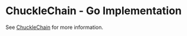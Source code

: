 # ChuckleChain - Go Implementation

See [ChuckleChain](https://github.com/thejff/chucklechain) for more information.
